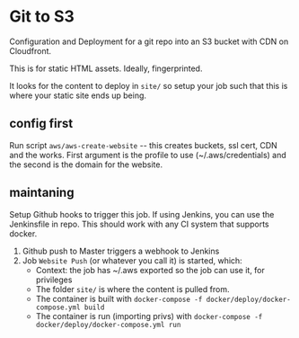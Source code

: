 # Git to S3

Configuration and Deployment for a git repo into an S3 bucket with CDN on Cloudfront.

This is for static HTML assets.  Ideally, fingerprinted.

It looks for the content to deploy in `site/` so setup your job such that this is where
your static site ends up being.

## config first

Run script `aws/aws-create-website` -- this creates buckets, ssl cert, CDN and the works.
First argument is the profile to use (~/.aws/credentials) and the second is the domain
for the website.

## maintaning

Setup Github hooks to trigger this job.  If using Jenkins, you can use the Jenkinsfile in repo.
This should work with any CI system that supports docker.

1. Github push to Master triggers a webhook to Jenkins
2. Job `Website Push` (or whatever you call it) is started, which:
    * Context: the job has ~/.aws exported so the job can use it, for privileges
    * The folder `site/` is where the content is pulled from.
    * The container is built with `docker-compose -f docker/deploy/docker-compose.yml build`
    * The container is run (importing privs) with `docker-compose -f docker/deploy/docker-compose.yml run`

